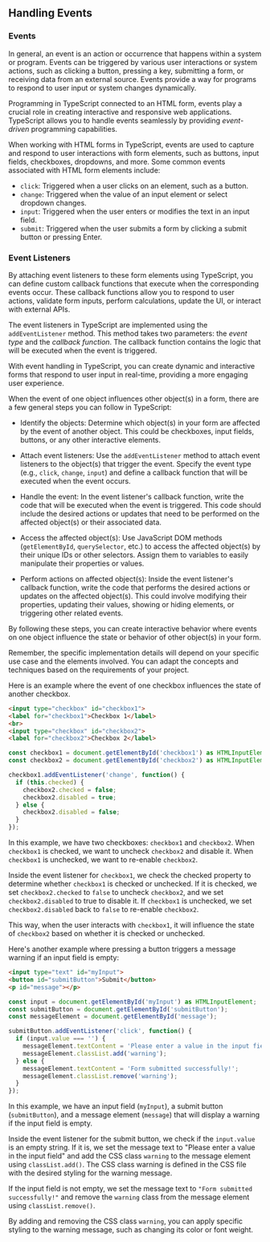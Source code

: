 ## Handling Events

### Events

In general, an event is an action or occurrence that happens within a system or program. Events can be triggered by various user interactions or system actions, such as clicking a button, pressing a key, submitting a form, or receiving data from an external source. Events provide a way for programs to respond to user input or system changes dynamically.

Programming in TypeScript connected to an HTML form, events play a crucial role in creating interactive and responsive web applications. TypeScript allows you to handle events seamlessly by providing *event-driven* programming capabilities.

When working with HTML forms in TypeScript, events are used to capture and respond to user interactions with form elements, such as buttons, input fields, checkboxes, dropdowns, and more. Some common events associated with HTML form elements include:

- `click`: Triggered when a user clicks on an element, such as a button.
- `change`: Triggered when the value of an input element or select dropdown changes.
- `input`: Triggered when the user enters or modifies the text in an input field.
- `submit`: Triggered when the user submits a form by clicking a submit button or pressing Enter.

### Event Listeners

By attaching event listeners to these form elements using TypeScript, you can define custom callback functions that execute when the corresponding events occur. These callback functions allow you to respond to user actions, validate form inputs, perform calculations, update the UI, or interact with external APIs.

The event listeners in TypeScript are implemented using the `addEventListener` method. This method takes two parameters: the *event type* and the *callback function*. The callback function contains the logic that will be executed when the event is triggered.

With event handling in TypeScript, you can create dynamic and interactive forms that respond to user input in real-time, providing a more engaging user experience.

When the event of one object influences other object(s) in a form, there are a few general steps you can follow in TypeScript:

- Identify the objects: Determine which object(s) in your form are affected by the event of another object. This could be checkboxes, input fields, 
buttons, or any other interactive elements.

- Attach event listeners: Use the `addEventListener` method to attach event listeners to the object(s) that trigger the event. Specify the event type (e.g., `click`, `change`, `input`) and define a callback function that will be executed when the event occurs.

- Handle the event: In the event listener's callback function, write the code that will be executed when the event is triggered. This code should include the desired actions or updates that need to be performed on the affected object(s) or their associated data.

- Access the affected object(s): Use JavaScript DOM methods (`getElementById`, `querySelector`, etc.) to access the affected object(s) by their unique IDs or other selectors. Assign them to variables to easily manipulate their properties or values.

- Perform actions on affected object(s): Inside the event listener's callback function, write the code that performs the desired actions or updates on the affected object(s). This could involve modifying their properties, updating their values, showing or hiding elements, or triggering other related events.

By following these steps, you can create interactive behavior where events on one object influence the state or behavior of other object(s) in your form.

Remember, the specific implementation details will depend on your specific use case and the elements involved. You can adapt the concepts and techniques based on the requirements of your project.

Here is an example where the event of one checkbox influences the state of another checkbox.

```html
<input type="checkbox" id="checkbox1">
<label for="checkbox1">Checkbox 1</label>
<br>
<input type="checkbox" id="checkbox2">
<label for="checkbox2">Checkbox 2</label>
```


```typescript
const checkbox1 = document.getElementById('checkbox1') as HTMLInputElement;
const checkbox2 = document.getElementById('checkbox2') as HTMLInputElement;

checkbox1.addEventListener('change', function() {
  if (this.checked) {
    checkbox2.checked = false;
    checkbox2.disabled = true;
  } else {
    checkbox2.disabled = false;
  }
});
```

In this example, we have two checkboxes: `checkbox1` and `checkbox2`. When `checkbox1` is checked, we want to uncheck `checkbox2` and disable it. When `checkbox1` is unchecked, we want to re-enable `checkbox2`.

Inside the event listener for `checkbox1`, we check the checked property to determine whether `checkbox1` is checked or unchecked. If it is checked, we set `checkbox2.checked` to `false` to uncheck `checkbox2`, and we set `checkbox2.disabled` to true to disable it. If `checkbox1` is unchecked, we set `checkbox2.disabled` back to `false` to re-enable `checkbox2`.

This way, when the user interacts with `checkbox1`, it will influence the state of `checkbox2` based on whether it is checked or unchecked.

Here's another example where pressing a button triggers a message warning if an input field is empty:

```html
<input type="text" id="myInput">
<button id="submitButton">Submit</button>
<p id="message"></p>
```

```typescript
const input = document.getElementById('myInput') as HTMLInputElement;
const submitButton = document.getElementById('submitButton');
const messageElement = document.getElementById('message');

submitButton.addEventListener('click', function() {
  if (input.value === '') {
    messageElement.textContent = 'Please enter a value in the input field.';
    messageElement.classList.add('warning');
  } else {
    messageElement.textContent = 'Form submitted successfully!';
    messageElement.classList.remove('warning');
  }
});
```

In this example, we have an input field (`myInput`), a submit button (`submitButton`), and a message element (`message`) that will display a warning if the input field is empty.

Inside the event listener for the submit button, we check if the `input.value` is an empty string. If it is, we set the message text to "Please enter a value in the input field" and add the CSS class `warning` to the message element using `classList.add()`. The CSS class warning is defined in the CSS file with the desired styling for the warning message.

If the input field is not empty, we set the message text to `"Form submitted successfully!"` and remove the `warning` class from the message element using `classList.remove()`.

By adding and removing the CSS class `warning`, you can apply specific styling to the warning message, such as changing its color or font weight.

